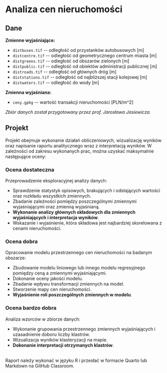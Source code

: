 # Analiza cen nieruchomości

## Dane

**Zmienne wyjaśniające:**

 - `distbuses.tif` -- odległość od przystanków autobusowych [m]
 - `distcentre.tif` -- odległość od geometrycznego centrum miasta [m]
 - `distgreens.tif` -- odległość od obszarów zielonych [m]
 - `distpublic.tif` -- odległość od obiektów administracji publicznej [m]
 - `distroads.tif` -- odległość od głównych dróg [m]
 - `diststations.tif` -- odległość od najbliższej stacji kolejowej [m]
 - `distwaters.tif` -- odległość do wody [m]

**Zmienna wyjaśniana:**

 - `ceny.gpkg` -- wartość transakcji nieruchomości [PLN/m^2]

*Zbiór danych został przygotowany przez prof. Jarosława Jasiewicza.*

## Projekt

Projekt obejmuje wykonanie działań obliczeniowych, wizualizację wyników oraz
napisanie raportu analitycznego wraz z interpretacją wyników. W zależności od
zakresu wykonanych prac, można uzyskać maksymalnie następujące oceny:

### Ocena dostateczna

Przeprowadzenie eksploracyjnej analizy danych:

- Sprawdzenie statystyk opisowych, brakujących i odstających wartości oraz
  rozkładu wszystkich zmiennych.
- Zbadanie zależności pomiędzy poszczególnymi zmiennymi wyjaśniającymi oraz
  zmienną wyjaśnianą.
- **Wykonanie analizy głównych składowych dla zmiennych wyjaśniających
  i interpretacja wyników**.
- Wskazanie i wyjaśnienie, która składowa jest najbardziej skorelowana z cenami
  nieruchomości.

### Ocena dobra

Opracowanie modelu przestrzennego cen nieruchomości na badanym obszarze:

- Zbudowanie modelu liniowego lub innego modelu regresyjnego pomiędzy ceną a
  zmiennymi wyjaśniającymi.
- Dokonanie oceny jakości modelu.
- Zbadanie wpływu transformacji zmiennych na model.
- Stworzenie mapy cen nieruchomości.
- **Wyjaśnienie roli poszczególnych zmiennych w modelu**.

### Ocena bardzo dobra

Analiza wzorców w zbiorze danych:

- Wykonanie grupowania przestrzennego zmiennych wyjaśniających i uzasadnienie
doboru liczby klastrów.
- Wizualizacja wyników klasteryzacji na mapie.
- **Dokonanie interpretacji otrzymanych klastrów**.

\
Raport należy wykonać w języku R i przesłać w formacie Quarto lub Markdown na
GitHub Classroom.
